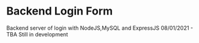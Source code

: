 # Backend Login Form
Backend server of login with NodeJS,MySQL and ExpressJS
08/01/2021 - TBA Still in development
